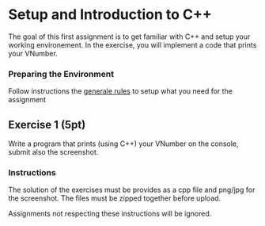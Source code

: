 # Setup and Introduction to C++


The goal of this first assignment is to get familiar with C++ and setup your working environement.
In the exercise, you will implement a code that prints your VNumber.

### Preparing the Environment

Follow instructions the [generale rules](../Rules.md) to setup what you need for the assignment

## Exercise 1 (5pt)

Write a program that prints (using C++) your VNumber on the console, submit also the screenshot.


### Instructions

The solution of the exercises must be provides as a cpp file and png/jpg for the screenshot. The files must be zipped together before upload.

Assignments not respecting these instructions will be ignored.